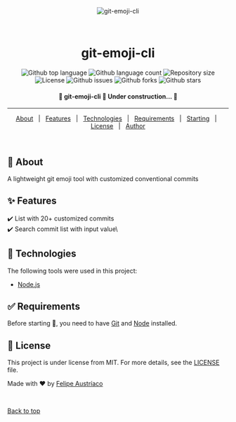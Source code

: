 <div align="center" id="top"> 
  <img src="https://pbs.twimg.com/media/FFMk3PWXsAErJ8W?format=jpg&name=large" alt="git-emoji-cli" />

&#xa0;

</div>

<h1 align="center">git-emoji-cli</h1>

<p align="center">
  <img alt="Github top language" src="https://img.shields.io/github/languages/top/w1redl4in/git-emoji-cli?color=56BEB8">

  <img alt="Github language count" src="https://img.shields.io/github/languages/count/w1redl4in/git-emoji-cli?color=56BEB8">

  <img alt="Repository size" src="https://img.shields.io/github/repo-size/w1redl4in/git-emoji-cli?color=56BEB8">

  <img alt="License" src="https://img.shields.io/github/license/w1redl4in/git-emoji-cli?color=56BEB8">

  <img alt="Github issues" src="https://img.shields.io/github/issues/w1redl4in/git-emoji-cli?color=56BEB8" />

  <img alt="Github forks" src="https://img.shields.io/github/forks/w1redl4in/git-emoji-cli?color=56BEB8" />

  <img alt="Github stars" src="https://img.shields.io/github/stars/w1redl4in/git-emoji-cli?color=56BEB8" />
</p>

 <h4 align="center">
	🚧  git-emoji-cli 🚀 Under construction...  🚧
</h4>

<hr>

<p align="center">
  <a href="#dart-about">About</a> &#xa0; | &#xa0; 
  <a href="#sparkles-features">Features</a> &#xa0; | &#xa0;
  <a href="#rocket-technologies">Technologies</a> &#xa0; | &#xa0;
  <a href="#white_check_mark-requirements">Requirements</a> &#xa0; | &#xa0;
  <a href="#checkered_flag-starting">Starting</a> &#xa0; | &#xa0;
  <a href="#memo-license">License</a> &#xa0; | &#xa0;
  <a href="https://github.com/w1redl4in" target="_blank">Author</a>
</p>

<br>

## :dart: About

A lightweight git emoji tool with customized conventional commits

## :sparkles: Features

:heavy_check_mark: List with 20+ customized commits\
:heavy_check_mark: Search commit list with input value\

## :rocket: Technologies

The following tools were used in this project:

- [Node.js](https://nodejs.org/en/)

## :white_check_mark: Requirements

Before starting :checkered_flag:, you need to have [Git](https://git-scm.com) and [Node](https://nodejs.org/en/) installed.

## :memo: License

This project is under license from MIT. For more details, see the [LICENSE](LICENSE.md) file.

Made with :heart: by <a href="https://github.com/w1redl4in" target="_blank">Felipe Austríaco</a>

&#xa0;

<a href="#top">Back to top</a>
